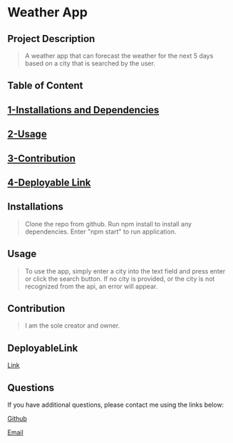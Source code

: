 # Weather App

## Project Description

> A weather app that can forecast the weather for the next 5 days based on a city that is searched by the user.

## Table of Content

## [1-Installations and Dependencies](#Installations)

## [2-Usage](#Usage)

## [3-Contribution](#Contribution)

## [4-Deployable Link](#DeployableLink)

## Installations

> Clone the repo from github. Run npm install to install any dependencies. Enter "npm start" to run application.

## Usage

> To use the app, simply enter a city into the text field and press enter or click the search button. If no city is provided, or the city is not recognized from the api, an error will appear.

## Contribution

> I am the sole creator and owner.

## DeployableLink

[Link](https://61f1faccf1bdc310a5caa555--mystifying-tereshkova-c85a7c.netlify.app/)

## Questions

If you have additional questions, please contact me using the links below:

[Github](https://github.com/gcriste)

[Email](griffincriste@gmail.com)
